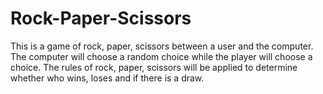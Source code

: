 # Rock-Paper-Scissors
This is a game of rock, paper, scissors between a user and the computer. The computer will choose a random choice while the player will choose a choice. The rules of rock, paper, scissors will be applied to determine whether who wins, loses and if there is a draw.
